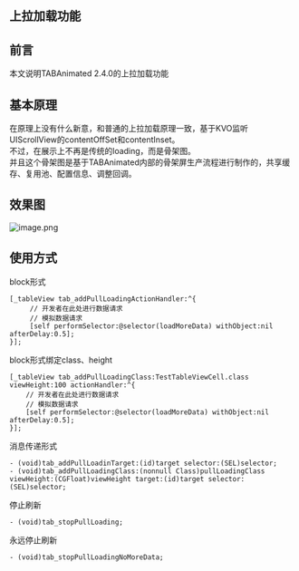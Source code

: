 ## 上拉加载功能

## 前言
本文说明TABAnimated 2.4.0的上拉加载功能

## 基本原理
在原理上没有什么新意，和普通的上拉加载原理一致，基于KVO监听UIScrollView的contentOffSet和contentInset。  
不过，在展示上不再是传统的loading，而是骨架图。  
并且这个骨架图是基于TABAnimated内部的骨架屏生产流程进行制作的，共享缓存、复用池、配置信息、调整回调。

## 效果图

![image.png](https://upload-images.jianshu.io/upload_images/5632003-3f0a066cfd86a4b4.png?imageMogr2/auto-orient/strip%7CimageView2/2/w/1240)

## 使用方式

block形式

```
[_tableView tab_addPullLoadingActionHandler:^{
	 // 开发者在此处进行数据请求
	 // 模拟数据请求
	 [self performSelector:@selector(loadMoreData) withObject:nil afterDelay:0.5];
}];
```
block形式绑定class、height

```
[_tableView tab_addPullLoadingClass:TestTableViewCell.class viewHeight:100 actionHandler:^{
	// 开发者在此处进行数据请求
	// 模拟数据请求
	[self performSelector:@selector(loadMoreData) withObject:nil afterDelay:0.5];
}];
```

消息传递形式

```
- (void)tab_addPullLoadinTarget:(id)target selector:(SEL)selector;
- (void)tab_addPullLoadingClass:(nonnull Class)pullLoadingClass viewHeight:(CGFloat)viewHeight target:(id)target selector:(SEL)selector;
```

停止刷新

```
- (void)tab_stopPullLoading;
```

永远停止刷新

```
- (void)tab_stopPullLoadingNoMoreData;
```



